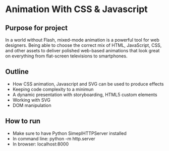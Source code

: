 # Animation With CSS & Javascript

## Purpose for project

In a world without Flash, mixed-mode animation is a powerful tool for web designers. Being able to choose the correct mix of HTML, JavaScript, CSS, and other assets to deliver polished web-based animations that look great on everything from flat-screen televisions to smartphones.

## Outline   
- How CSS animation, Javascript and SVG can be used to produce effects
- Keeping code complexity to a minimun
- A dynamic presentation with storyboarding, HTML5 custom elements
- Working with SVG
- DOM manipulation

## How to run
- Make sure to have Python SimeplHTTPServer installed
- In command line: python -m http.server
- In browser: localhost:8000
